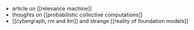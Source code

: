 - article on [[relevance machine]]
- thoughts on [[probabilistic collective computations]]
- [[cybergraph, rm and llm]] and strange [[reality of foundation models]]